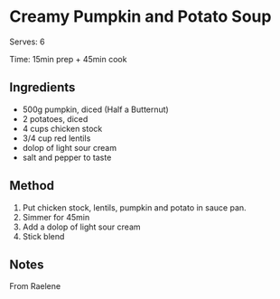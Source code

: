 # Creamy Pumpkin and Potato Soup

Serves:  6

Time: 15min prep + 45min cook

## Ingredients

* 500g pumpkin, diced (Half a Butternut)
* 2 potatoes, diced
* 4 cups chicken stock
* 3/4 cup red lentils
* dolop of light sour cream
* salt and pepper to taste

## Method

1. Put chicken stock, lentils, pumpkin and potato in sauce pan.
2. Simmer for 45min
3. Add a dolop of light sour cream
4. Stick blend

## Notes

From Raelene

